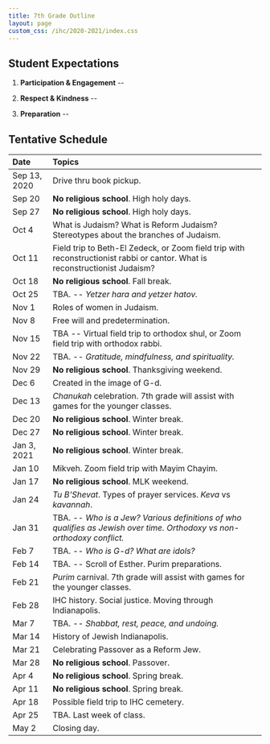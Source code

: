 ```yaml
---
title: 7th Grade Outline
layout: page
custom_css: /ihc/2020-2021/index.css
---
```


## Student Expectations

1. **Participation & Engagement** --

2. **Respect & Kindness** --

3. **Preparation** --



## Tentative Schedule

| Date         | Topics |
|:-------------|:-------|
| Sep 13, 2020 | Drive thru book pickup.  |
| Sep 20       | **No religious school**. High holy days.  |
| Sep 27       | **No religious school**. High holy days.  |
| Oct 4        | What is Judaism? What is Reform Judaism? Stereotypes about the branches of Judaism.  |
| Oct 11       | Field trip to Beth-El Zedeck, or Zoom field trip with reconstructionist rabbi or cantor. What is reconstructionist Judaism?  |
| Oct 18       | **No religious school**. Fall break.  |
| Oct 25       | TBA. -- *Yetzer hara and yetzer hatov.*  |
| Nov 1        | Roles of women in Judaism.  |
| Nov 8        | Free will and predetermination.  |
| Nov 15       | TBA -- Virtual field trip to orthodox shul, or Zoom field trip with orthodox rabbi.  |
| Nov 22       | TBA. -- *Gratitude, mindfulness, and spirituality.*  |
| Nov 29       | **No religious school**. Thanksgiving weekend.  |
| Dec 6        | Created in the image of G-d.  |
| Dec 13       | *Chanukah* celebration. 7th grade will assist with games for the younger classes.  |
| Dec 20       | **No religious school**. Winter break.  |
| Dec 27       | **No religious school**. Winter break.  |
| Jan 3, 2021  | **No religious school**. Winter break.  |
| Jan 10       | Mikveh. Zoom field trip with Mayim Chayim.  |
| Jan 17       | **No religious school**. MLK weekend.  |
| Jan 24       | *Tu B'Shevat*. Types of prayer services. *Keva* vs *kavannah*.  |
| Jan 31       | TBA. -- *Who is a Jew? Various definitions of who qualifies as Jewish over time. Orthodoxy vs non-orthodoxy conflict.*  |
| Feb 7        | TBA. -- *Who is G-d? What are idols?*  |
| Feb 14       | TBA. -- Scroll of Esther. Purim preparations.  |
| Feb 21       | *Purim* carnival. 7th grade will assist with games for the younger classes.  |
| Feb 28       | IHC history. Social justice. Moving through Indianapolis.  |
| Mar 7        | TBA. -- *Shabbat, rest, peace, and undoing.* |
| Mar 14       | History of Jewish Indianapolis.  |
| Mar 21       | Celebrating Passover as a Reform Jew.  |
| Mar 28       | **No religious school**. Passover.  |
| Apr 4        | **No religious school**. Spring break.  |
| Apr 11       | **No religious school**. Spring break.  |
| Apr 18       | Possible field trip to IHC cemetery.  |
| Apr 25       | TBA. Last week of class.  |
| May 2        | Closing day.  |


